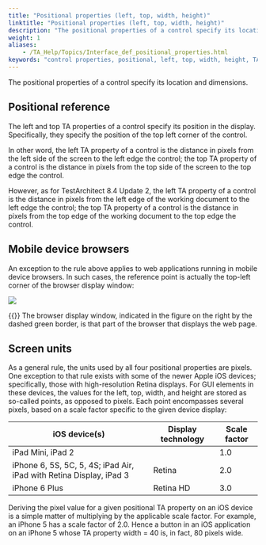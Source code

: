 ```yaml
--- 
title: "Positional properties (left, top, width, height)"
linktitle: "Positional properties (left, top, width, height)"
description: "The positional properties of a control specify its location and dimensions."
weight: 1
aliases: 
    - /TA_Help/Topics/Interface_def_positional_properties.html
keywords: "control properties, positional, left, top, width, height, TA property, left, top, width, height, positional properties, properties, primary"
---
```


The positional properties of a control specify its location and dimensions.

## Positional reference

The left and top TA properties of a control specify its position in the display. Specifically, they specify the position of the top left corner of the control.

In other word, the left TA property of a control is the distance in pixels from the left side of the screen to the left edge the control; the top TA property of a control is the distance in pixels from the top side of the screen to the top edge the control.

However, as for TestArchitect 8.4 Update 2, the left TA property of a control is the distance in pixels from the left edge of the working document to the left edge the control; the top TA property of a control is the distance in pixels from the top edge of the working document to the top edge the control.



## Mobile device browsers

An exception to the rule above applies to web applications running in mobile device browsers. In such cases, the reference point is actually the top-left corner of the browser display window:

![](/images/TA_Help/Images/properties.positional.01.png)

{{<tip>}} The browser display window, indicated in the figure on the right by the dashed green border, is that part of the browser that displays the web page.

## Screen units

As a general rule, the units used by all four positional properties are pixels. One exception to that rule exists with some of the newer Apple iOS devices; specifically, those with high-resolution Retina displays. For GUI elements in these devices, the values for the left, top, width, and height are stored as so-called points, as opposed to pixels. Each point encompasses several pixels, based on a scale factor specific to the given device display:

|iOS device\(s\)|Display technology|Scale factor|
|---------------|------------------|------------|
|iPad Mini, iPad 2| |1.0|
|iPhone 6, 5S, 5C, 5, 4S; iPad Air, iPad with Retina Display, iPad 3|Retina|2.0|
|iPhone 6 Plus|Retina HD|3.0|

Deriving the pixel value for a given positional TA property on an iOS device is a simple matter of multiplying by the applicable scale factor. For example, an iPhone 5 has a scale factor of 2.0. Hence a button in an iOS application on an iPhone 5 whose TA property width = 40 is, in fact, 80 pixels wide.


